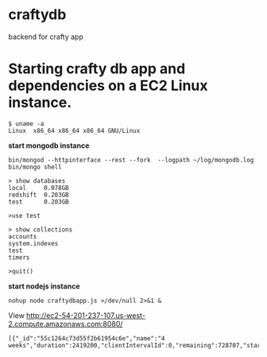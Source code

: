 # craftydb
backend for crafty app

# Starting crafty db app and dependencies on a EC2 Linux instance.

    $ uname -a
    Linux  x86_64 x86_64 x86_64 GNU/Linux


**start mongodb instance**

    bin/mongod --httpinterface --rest --fork  --logpath ~/log/mongodb.log
    bin/mongo shell
    
    > show databases
    local     0.078GB
    redshift  0.203GB
    test      0.203GB
    
    >use test
    
    > show collections
    accounts
    system.indexes
    test
    timers
    
    >quit()
    
    
**start nodejs instance**

    nohup node craftydbapp.js >/dev/null 2>&1 &

View http://ec2-54-201-237-107.us-west-2.compute.amazonaws.com:8080/ 

    [{"_id":"55c1264c73d55f2b61954c6e","name":"4 weeks","duration":2419200,"clientIntervalId":0,"remaining":728707,"starttime":1438721612,"expired":false}]
    
    

